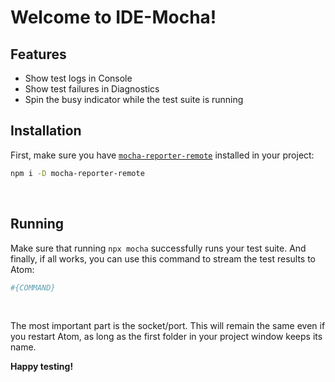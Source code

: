 # Welcome to IDE-Mocha!

## Features

- Show test logs in Console
- Show test failures in Diagnostics
- Spin the busy indicator while the test suite is running

## Installation

First, make sure you have [`mocha-reporter-remote`][reporter-home] installed in your project:

```sh
npm i -D mocha-reporter-remote
```
<br />

## Running

Make sure that running `npx mocha` successfully runs your test suite. And finally, if all works, you can use this command to stream the test results to Atom:

```sh
#{COMMAND}
```
<br />

The most important part is the socket/port. This will remain the same even if you restart Atom, as long as the first folder in your project window keeps its name.

**Happy testing!**

[reporter-home]: https://github.com/Dreamscapes/mocha-reporter-remote
